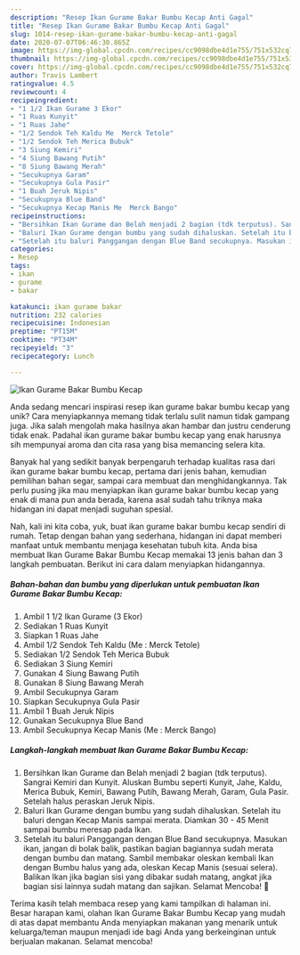 ```yaml
---
description: "Resep Ikan Gurame Bakar Bumbu Kecap Anti Gagal"
title: "Resep Ikan Gurame Bakar Bumbu Kecap Anti Gagal"
slug: 1014-resep-ikan-gurame-bakar-bumbu-kecap-anti-gagal
date: 2020-07-07T06:46:30.865Z
image: https://img-global.cpcdn.com/recipes/cc9098dbe4d1e755/751x532cq70/ikan-gurame-bakar-bumbu-kecap-foto-resep-utama.jpg
thumbnail: https://img-global.cpcdn.com/recipes/cc9098dbe4d1e755/751x532cq70/ikan-gurame-bakar-bumbu-kecap-foto-resep-utama.jpg
cover: https://img-global.cpcdn.com/recipes/cc9098dbe4d1e755/751x532cq70/ikan-gurame-bakar-bumbu-kecap-foto-resep-utama.jpg
author: Travis Lambert
ratingvalue: 4.5
reviewcount: 4
recipeingredient:
- "1 1/2 Ikan Gurame 3 Ekor"
- "1 Ruas Kunyit"
- "1 Ruas Jahe"
- "1/2 Sendok Teh Kaldu Me  Merck Tetole"
- "1/2 Sendok Teh Merica Bubuk"
- "3 Siung Kemiri"
- "4 Siung Bawang Putih"
- "8 Siung Bawang Merah"
- "Secukupnya Garam"
- "Secukupnya Gula Pasir"
- "1 Buah Jeruk Nipis"
- "Secukupnya Blue Band"
- "Secukupnya Kecap Manis Me  Merck Bango"
recipeinstructions:
- "Bersihkan Ikan Gurame dan Belah menjadi 2 bagian (tdk terputus). Sangrai Kemiri dan Kunyit. Aluskan Bumbu seperti Kunyit, Jahe, Kaldu, Merica Bubuk, Kemiri, Bawang Putih, Bawang Merah, Garam, Gula Pasir. Setelah halus peraskan Jeruk Nipis."
- "Baluri Ikan Gurame dengan bumbu yang sudah dihaluskan. Setelah itu baluri dengan Kecap Manis sampai merata. Diamkan 30 - 45 Menit sampai bumbu meresap pada Ikan."
- "Setelah itu baluri Panggangan dengan Blue Band secukupnya. Masukan ikan, jangan di bolak balik, pastikan bagian bagiannya sudah merata dengan bumbu dan matang. Sambil membakar oleskan kembali Ikan dengan Bumbu halus yang ada, oleskan Kecap Manis (sesuai selera). Balikan Ikan jika bagian sisi yang dibakar sudah matang, angkat jika bagian sisi lainnya sudah matang dan sajikan. Selamat Mencoba! 🥰"
categories:
- Resep
tags:
- ikan
- gurame
- bakar

katakunci: ikan gurame bakar 
nutrition: 232 calories
recipecuisine: Indonesian
preptime: "PT15M"
cooktime: "PT34M"
recipeyield: "3"
recipecategory: Lunch

---
```



![Ikan Gurame Bakar Bumbu Kecap](https://img-global.cpcdn.com/recipes/cc9098dbe4d1e755/751x532cq70/ikan-gurame-bakar-bumbu-kecap-foto-resep-utama.jpg)

Anda sedang mencari inspirasi resep ikan gurame bakar bumbu kecap yang unik? Cara menyiapkannya memang tidak terlalu sulit namun tidak gampang juga. Jika salah mengolah maka hasilnya akan hambar dan justru cenderung tidak enak. Padahal ikan gurame bakar bumbu kecap yang enak harusnya sih mempunyai aroma dan cita rasa yang bisa memancing selera kita.

Banyak hal yang sedikit banyak berpengaruh terhadap kualitas rasa dari ikan gurame bakar bumbu kecap, pertama dari jenis bahan, kemudian pemilihan bahan segar, sampai cara membuat dan menghidangkannya. Tak perlu pusing jika mau menyiapkan ikan gurame bakar bumbu kecap yang enak di mana pun anda berada, karena asal sudah tahu triknya maka hidangan ini dapat menjadi suguhan spesial.




Nah, kali ini kita coba, yuk, buat ikan gurame bakar bumbu kecap sendiri di rumah. Tetap dengan bahan yang sederhana, hidangan ini dapat memberi manfaat untuk membantu menjaga kesehatan tubuh kita. Anda bisa membuat Ikan Gurame Bakar Bumbu Kecap memakai 13 jenis bahan dan 3 langkah pembuatan. Berikut ini cara dalam menyiapkan hidangannya.

<!--inarticleads1-->

##### Bahan-bahan dan bumbu yang diperlukan untuk pembuatan Ikan Gurame Bakar Bumbu Kecap:

1. Ambil 1 1/2 Ikan Gurame (3 Ekor)
1. Sediakan 1 Ruas Kunyit
1. Siapkan 1 Ruas Jahe
1. Ambil 1/2 Sendok Teh Kaldu (Me : Merck Tetole)
1. Sediakan 1/2 Sendok Teh Merica Bubuk
1. Sediakan 3 Siung Kemiri
1. Gunakan 4 Siung Bawang Putih
1. Gunakan 8 Siung Bawang Merah
1. Ambil Secukupnya Garam
1. Siapkan Secukupnya Gula Pasir
1. Ambil 1 Buah Jeruk Nipis
1. Gunakan Secukupnya Blue Band
1. Ambil Secukupnya Kecap Manis (Me : Merck Bango)




<!--inarticleads2-->

##### Langkah-langkah membuat Ikan Gurame Bakar Bumbu Kecap:

1. Bersihkan Ikan Gurame dan Belah menjadi 2 bagian (tdk terputus). Sangrai Kemiri dan Kunyit. Aluskan Bumbu seperti Kunyit, Jahe, Kaldu, Merica Bubuk, Kemiri, Bawang Putih, Bawang Merah, Garam, Gula Pasir. Setelah halus peraskan Jeruk Nipis.
1. Baluri Ikan Gurame dengan bumbu yang sudah dihaluskan. Setelah itu baluri dengan Kecap Manis sampai merata. Diamkan 30 - 45 Menit sampai bumbu meresap pada Ikan.
1. Setelah itu baluri Panggangan dengan Blue Band secukupnya. Masukan ikan, jangan di bolak balik, pastikan bagian bagiannya sudah merata dengan bumbu dan matang. Sambil membakar oleskan kembali Ikan dengan Bumbu halus yang ada, oleskan Kecap Manis (sesuai selera). Balikan Ikan jika bagian sisi yang dibakar sudah matang, angkat jika bagian sisi lainnya sudah matang dan sajikan. Selamat Mencoba! 🥰




Terima kasih telah membaca resep yang kami tampilkan di halaman ini. Besar harapan kami, olahan Ikan Gurame Bakar Bumbu Kecap yang mudah di atas dapat membantu Anda menyiapkan makanan yang menarik untuk keluarga/teman maupun menjadi ide bagi Anda yang berkeinginan untuk berjualan makanan. Selamat mencoba!
